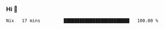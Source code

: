 ### Hi 👋

<!--START_SECTION:waka-->

```txt
Nix   17 mins         █████████████████████████   100.00 %
```

<!--END_SECTION:waka-->
